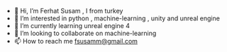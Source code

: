- 👋 Hi, I’m Ferhat Susam , I from turkey
- 👀 I’m interested in python , machine-learning , unity and unreal engine
- 🌱 I’m currently learning unreal engine 4
- 💞️ I’m looking to collaborate on machine-learning
- 📫 How to reach me fsusamm@gmail.com

<!---
fsusamm/fsusamm is a ✨ special ✨ repository because its `README.md` (this file) appears on your GitHub profile.
You can click the Preview link to take a look at your changes.
--->
